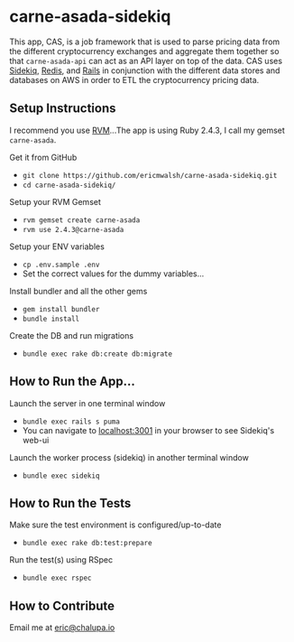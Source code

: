 # carne-asada-sidekiq

This app, CAS, is a job framework that is used to parse pricing data from the different cryptocurrency exchanges and aggregate them together so that
`carne-asada-api` can act as an API layer on top of the data.  CAS uses [Sidekiq](https://sidekiq.org), [Redis](https://redis.io/), and
[Rails](https://rubyonrails.org) in conjunction with the different data stores and databases on AWS in order to ETL the cryptocurrency pricing data.


## Setup Instructions

I recommend you use [RVM](https://rvm.io/)...The app is using Ruby 2.4.3, I call my gemset `carne-asada`.


Get it from GitHub

* `git clone https://github.com/ericmwalsh/carne-asada-sidekiq.git`
* `cd carne-asada-sidekiq/`


Setup your RVM Gemset
* `rvm gemset create carne-asada`
* `rvm use 2.4.3@carne-asada`


Setup your ENV variables
* `cp .env.sample .env`
* Set the correct values for the dummy variables...


Install bundler and all the other gems
* `gem install bundler`
* `bundle install`


Create the DB and run migrations
* `bundle exec rake db:create db:migrate`


## How to Run the App...

Launch the server in one terminal window
* `bundle exec rails s puma`
* You can navigate to [localhost:3001](http://localhost:3001) in your browser to see Sidekiq's web-ui


Launch the worker process (sidekiq) in another terminal window
* `bundle exec sidekiq`


## How to Run the Tests

Make sure the test environment is configured/up-to-date
* `bundle exec rake db:test:prepare`

Run the test(s) using RSpec
* `bundle exec rspec`


## How to Contribute

Email me at eric@chalupa.io
